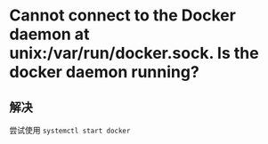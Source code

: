 
# Cannot connect to the Docker daemon at unix:/var/run/docker.sock. Is the docker daemon running?

## 解决

尝试使用
`systemctl start docker`